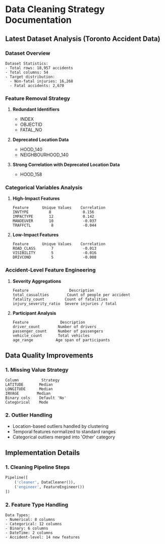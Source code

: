 # Data Cleaning Strategy Documentation

## Latest Dataset Analysis (Toronto Accident Data)

### Dataset Overview

```
Dataset Statistics:
- Total rows: 18,957 accidents
- Total columns: 54
- Target distribution:
  - Non-fatal injuries: 16,268
  - Fatal accidents: 2,670
```

### Feature Removal Strategy

1. **Redundant Identifiers**

   - INDEX
   - OBJECTID
   - FATAL_NO

2. **Deprecated Location Data**

   - HOOD_140
   - NEIGHBOURHOOD_140

3. **Strong Correlation with Deprecated Location Data**
   - HOOD_158

### Categorical Variables Analysis

1. **High-Impact Features**

   ```
   Feature      Unique Values    Correlation
   INVTYPE         8              0.156
   IMPACTYPE       12             0.142
   MANOEUVER       10             -0.037
   TRAFFCTL         8             -0.044
   ```

2. **Low-Impact Features**
   ```
   Feature      Unique Values    Correlation
   ROAD_CLASS       7             -0.013
   VISIBILITY       5             -0.016
   DRIVCOND         5             -0.008
   ```

### Accident-Level Feature Engineering

1. **Severity Aggregations**

   ```
   Feature                  Description
   total_casualties        Count of people per accident
   fatality_count         Count of fatalities
   injury_severity_ratio  Severe injuries / total
   ```

2. **Participant Analysis**
   ```
   Feature              Description
   driver_count        Number of drivers
   passenger_count     Number of passengers
   vehicle_count       Total vehicles
   age_range          Age span of participants
   ```

## Data Quality Improvements

### 1. Missing Value Strategy

```
Column          Strategy
LATITUDE       Median
LONGITUDE      Median
INVAGE        Median
Binary cols    Default 'No'
Categorical    Mode
```

### 2. Outlier Handling

- Location-based outliers handled by clustering
- Temporal features normalized to standard ranges
- Categorical outliers merged into 'Other' category

## Implementation Details

### 1. Cleaning Pipeline Steps

```python
Pipeline([
    ('cleaner', DataCleaner()),
    ('engineer', FeatureEngineer())
])
```

### 2. Feature Type Handling

```
Data Types:
- Numerical: 8 columns
- Categorical: 12 columns
- Binary: 6 columns
- DateTime: 2 columns
- Accident-level: 14 new features
```
